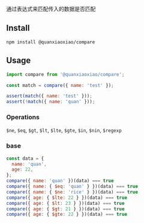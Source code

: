 通过表达式来匹配传入的数据是否匹配

## Install

```shell
npm install @quanxiaoxiao/compare
```

## Usage

```javascript
import compare from '@quanxiaoxiao/compare';

const match = compare({ name: 'test' });

assert(match({ name: 'test' }));
assert(!match({ name: 'quan' }));
```

### Operations

`$ne`, `$eq`, `$gt`, `$lt`, `$lte`, `$gte`, `$in`, `$nin`, `$regexp`


### base

```javascript
const data = {
  name: 'quan',
  age: 22,
};
compare({ name: 'quan' })(data) === true
compare({ name: { $eq: 'quan' } })(data) === true
compare({ name: { $ne: 'rice' } })(data) === true
compare({ age: { $lte: 22 } })(data) === true
compare({ age: { $lt: 23 } })(data) === true
compare({ age: { $gt: 21 } })(data) === true
compare({ age: { $gte: 22 } })(data) === true
```

